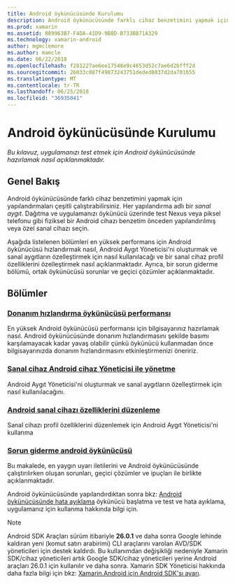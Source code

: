 ```yaml
---
title: Android öykünücüsünde Kurulumu
description: Android öykünücüsünde farklı cihaz benzetimini yapmak için yapılandırmaları çeşitli çalıştırabilirsiniz. Bu kılavuz, uygulamanızı test etmek için Android öykünücüsünde hazırlamak nasıl açıklanmaktadır.
ms.prod: xamarin
ms.assetid: 889963B7-F4DA-41D9-9B8D-B733BB71A329
ms.technology: xamarin-android
author: mgmclemore
ms.author: mamcle
ms.date: 06/22/2018
ms.openlocfilehash: f281227ae6ee17548e9c4653d52c7ae6d2bfff2d
ms.sourcegitcommit: 26033c087f49873243751deded8037d2da701655
ms.translationtype: MT
ms.contentlocale: tr-TR
ms.lasthandoff: 06/25/2018
ms.locfileid: "36935041"
---
```

# <a name="android-emulator-setup"></a>Android öykünücüsünde Kurulumu

_Bu kılavuz, uygulamanızı test etmek için Android öykünücüsünde hazırlamak nasıl açıklanmaktadır._


## <a name="overview"></a>Genel Bakış

Android öykünücüsünde farklı cihaz benzetimini yapmak için yapılandırmaları çeşitli çalıştırabilirsiniz. Her yapılandırma adlı bir _sanal aygıt_. Dağıtma ve uygulamanızı öykünücü üzerinde test Nexus veya piksel telefonu gibi fiziksel bir Android cihazı benzetim önceden yapılandırılmış veya özel sanal cihazı seçin.

Aşağıda listelenen bölümleri en yüksek performans için Android öykünücüsü hızlandırmak nasıl, Android Aygıt Yöneticisi'ni oluşturmak ve sanal aygıtların özelleştirmek için nasıl kullanılacağı ve bir sanal cihaz profil özelliklerini özelleştirmek nasıl açıklanmaktadır. Ayrıca, bir sorun giderme bölümü, ortak öykünücüsü sorunlar ve geçici çözümler açıklanmaktadır.

## <a name="sections"></a>Bölümler

### <a name="hardware-acceleration-for-emulator-performanceandroidget-startedinstallationandroid-emulatorhardware-accelerationmd"></a>[Donanım hızlandırma öykünücüsü performansı](~/android/get-started/installation/android-emulator/hardware-acceleration.md)

En yüksek Android öykünücüsü performansı için bilgisayarınız hazırlamak nasıl.
Android öykünücüsünde donanım hızlandırmasını şekilde basımı karşılamayacak kadar yavaş olabilir çünkü öykünücü kullanmadan önce bilgisayarınızda donanım hızlandırmasını etkinleştirmenizi öneririz.

### <a name="managing-virtual-devices-with-the-android-device-managerandroidget-startedinstallationandroid-emulatordevice-managermd"></a>[Sanal cihaz Android cihaz Yöneticisi ile yönetme](~/android/get-started/installation/android-emulator/device-manager.md)

Android Aygıt Yöneticisi'ni oluşturmak ve sanal aygıtların özelleştirmek için nasıl kullanılacağını.

### <a name="editing-android-virtual-device-propertiesandroidget-startedinstallationandroid-emulatordevice-propertiesmd"></a>[Android sanal cihazı özelliklerini düzenleme](~/android/get-started/installation/android-emulator/device-properties.md)

Sanal cihazı profil özelliklerini düzenlemek için Android Aygıt Yöneticisi'ni kullanma

### <a name="android-emulator-troubleshootingandroidget-startedinstallationandroid-emulatortroubleshootingmd"></a>[Sorun giderme android öykünücüsü](~/android/get-started/installation/android-emulator/troubleshooting.md)

Bu makalede, en yaygın uyarı iletilerini ve Android öykünücüsünde çalıştırılırken oluşan sorunları, geçici çözümler ve ipuçları ile birlikte açıklanmaktadır.

Android öykünücüsünde yapılandırdıktan sonra bkz: [Android öykünücüsünde hata ayıklama](~/android/deploy-test/debugging/debug-on-emulator.md) öykünücü başlatma ve test ve hata ayıklama, uygulamanız için kullanma hakkında bilgi için.


> [!NOTE]
> Android SDK Araçları sürüm itibariyle **26.0.1** ve daha sonra Google lehinde kaldıran yeni (komut satırı arabirimi) CLI araçlarını varolan AVD/SDK yöneticileri için destek kaldırdı. Bu kullanımdan değişikliği nedeniyle Xamarin SDK/cihaz yöneticileri artık Google SDK/cihaz yöneticileri yerine Android araçları 26.0.1 için kullanılır ve daha sonra. Xamarin SDK Yöneticisi hakkında daha fazla bilgi için bkz: [Xamarin.Android için Android SDK'sı ayarı](~/android/get-started/installation/android-sdk.md).

